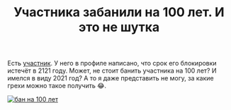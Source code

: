 ﻿---
title: "Участника забанили на 100 лет. И это не шутка"
se.owner.user_id: 532877
se.owner.display_name: "Зонтик"
se.owner.link: "https://ru.meta.stackoverflow.com/users/532877/%d0%97%d0%be%d0%bd%d1%82%d0%b8%d0%ba"
se.link: "https://ru.meta.stackoverflow.com/questions/13059/%d0%a3%d1%87%d0%b0%d1%81%d1%82%d0%bd%d0%b8%d0%ba%d0%b0-%d0%b7%d0%b0%d0%b1%d0%b0%d0%bd%d0%b8%d0%bb%d0%b8-%d0%bd%d0%b0-100-%d0%bb%d0%b5%d1%82-%d0%98-%d1%8d%d1%82%d0%be-%d0%bd%d0%b5-%d1%88%d1%83%d1%82%d0%ba%d0%b0"
se.question_id: 13059
se.post_type: question
---
<p>Есть <a href="https://ru.stackoverflow.com/users/6953/spoilt">участник</a>. У него в профиле написано, что срок его блокировки истечёт в 2121 году. Может, не стоит банить участника на 100 лет?
И имелся в виду 2021 год? А то я даже представить не могу, за какие грехи можно такое получить 😂.</p>
<p><a href="https://i.stack.imgur.com/j7QiY.png" rel="nofollow noreferrer"><img src="https://i.stack.imgur.com/j7QiY.png" alt="бан на 100 лет" /></a></p>
